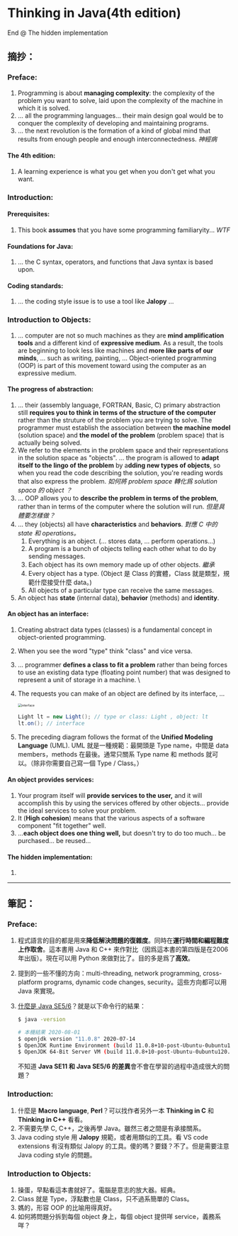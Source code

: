 # Thinking in Java(4th edition)

End @ The hidden implementation

## 摘抄：

### Preface:

1. Programming is about **managing complexity**: the complexity of the problem you want to solve, laid upon the complexity of the machine in which it is solved.
2. ... all the programming languages... their main design goal would be to conquer the complexity of developing and maintaining programs.
3. ... the next revolution is the formation of a kind of global mind that results from enough people and enough interconnectedness. *神經病*

#### The 4th edition:

1. A learning experience is what you get when you don't get what you want.

### Introduction:

#### Prerequisites:

1. This book **assumes** that you have some programming familiaryity... *WTF*

#### Foundations for Java:

1. ... the C syntax, operators, and functions that Java syntax is based upon.

#### Coding standards:

1. ... the coding style issue is to use a tool like **Jalopy** ... 

### Introduction to Objects:

1. ... computer are not so much machines as they are **mind amplification tools** and a different kind of **expressive medium**. As a result, the tools are beginning to look less like machines and **more like parts of our minds**, ... such as writing, painting, ... Object-oriented programming (OOP) is part of this movement toward using the computer as an expressive medium.

#### The progress of abstraction:

1. ... their (assembly language, FORTRAN, Basic, C) primary abstraction still **requires you to think in terms of the structure of the computer** rather than the struture of the problem you are trying to solve. The programmer must establish the association between **the machine model** (solution space) and **the model of the problem** (problem space) that is actually being solved.
2. We refer to the elements in the problem space and their representations in the solution space as "objects". ... the program is allowed to **adapt itself to the lingo of the problem** by a**dding new types of objects**, so when you read the code describing the solution, you're reading words that also express the problem. *如何將 problem space 轉化爲 solution spaca 的 object ？*
3. ... OOP allows you to **describe the problem in terms of the problem**, rather than in terms of the computer where the solution will run. *但是具體要怎樣做？*
4. ... they (objects) all have **characteristics** and **behaviors**. *對應 C 中的 state 和 operations。*
   1. Everything is an object. (... stores data, ... perform operations...)
   2. A program is a bunch of objects telling each other what to do by sending messages.
   3. Each object has its own memory made up of other objects. *繼承*
   4. Every object has a type. (Object 是 Class 的實體，Class 就是類型，規範什麼接受什麼 data。)
   5. All objects of a particular type can receive the same messages.
5. An object has **state** (internal data), **behavior** (methods) and **identity**.

#### An object has an interface:

1. Creating abstract data types (classes) is a fundamental concept in object-oriented programming.

2. When you see the word "type" think "class" and vice versa. 

3. ... programmer **defines a class to fit a problem** rather than being forces to use an existing data type (floating point number) that was designed to represent a unit of storage in a machine.  \

4. The requests you can make of an object are defined by its interface, ...

   <img src="/home/da/Documents/github/Being_Android/materials/Note/Screenshot/interface.png" alt="interface" style="zoom: 50%;" />

   ```java
   Light lt = new Light(); // type or class: Light , object: lt
   lt.on(); // interface
   ```

   

5. The preceding diagram follows the format of the **Unified Modeling Language** (UML). UML 就是一種規範：最開頭是 Type name，中間是 data members，methods 在最後。通常只關系 Type name 和 methods 就可以。（除非你需要自己寫一個 Type / Class。）

#### An object provides services:

1. Your program itself will **provide services to the user,** and it will accomplish this by using the services offered by other objects... provide the ideal services to solve your problem.
2. It (**High cohesion**) means that the various aspects of a software component "fit together" well.
3. ...**each object does one thing well,** but doesn't try to do too much... be purchased... be reused...

#### The hidden implementation:

1. 

----------------------------------------------------

## 筆記：

### Preface:

1. 程式語言的目的都是用來**降低解決問題的復雜度**。同時在**運行時間和編程難度上作取舍**。這本書用 Java 和 C++ 來作對比（因爲這本書的第四版是在2006年出版）。現在可以用 Python 來做對比了。目的多是爲了**高效**。

2. 提到的一些不懂的方向：multi-threading,  network programming, cross-platform programs, dynamic code changes, security。這些方向都可以用 Java 來實現。

3. <u>什麼是 Java SE5/6</u>？就是以下命令行的結果：

   ```bash
   $ java -version
   
   # 本機結果 2020-08-01
   $ openjdk version "11.0.8" 2020-07-14
   $ OpenJDK Runtime Environment (build 11.0.8+10-post-Ubuntu-0ubuntu120.04)
   $ OpenJDK 64-Bit Server VM (build 11.0.8+10-post-Ubuntu-0ubuntu120.04, mixed mode, sharing)
   ```

   不知道 **Java SE11 和 Java SE5/6 的差異**會不會在學習的過程中造成很大的問題？

### Introduction:

1. 什麼是 **Macro language**, **Perl**？可以找作者另外一本 **Thinking in C** 和 **Thinking in C++** 看看。
2. 不需要先學 C, C++，之後再學 Java。雖然三者之間是有承接關系。
3. Java coding style 用 **Jalopy** 規範，或者用類似的工具。看 VS code extensions 有沒有類似 Jalopy 的工具。傻的嗎？要錢？不了。但是需要注意 Java coding style 的問題。

### Introduction to Objects:

1. 操蛋，早點看這本書就好了。電腦是意志的放大器。經典。
2. Class 就是 Type，浮點數也是 Class，只不過系簡單的 Class。
3. 媽的，形容 OOP 的比喻用得真好。
4. 如何將問題分拆到每個 object 身上，每個 object 提供咩 service，義務系咩？